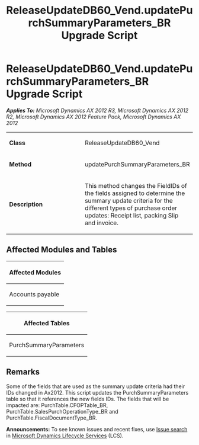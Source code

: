 ﻿---
title: ReleaseUpdateDB60_Vend.updatePurchSummaryParameters_BR Upgrade Script
TOCTitle: ReleaseUpdateDB60_Vend.updatePurchSummaryParameters_BR Upgrade Script
ms:assetid: 4fd5e81a-8b4d-f4a6-d7e1-0925ad79ceb7
ms:mtpsurl: https://msdn.microsoft.com/en-us/library/JJ685514(v=AX.60)
ms:contentKeyID: 49708218
ms.date: 05/18/2015
mtps_version: v=AX.60
---

# ReleaseUpdateDB60\_Vend.updatePurchSummaryParameters\_BR Upgrade Script 


_**Applies To:** Microsoft Dynamics AX 2012 R3, Microsoft Dynamics AX 2012 R2, Microsoft Dynamics AX 2012 Feature Pack, Microsoft Dynamics AX 2012_

<table>
<colgroup>
<col style="width: 50%" />
<col style="width: 50%" />
</colgroup>
<tbody>
<tr class="odd">
<td><p><strong>Class</strong></p></td>
<td><p>ReleaseUpdateDB60_Vend</p></td>
</tr>
<tr class="even">
<td><p><strong>Method</strong></p></td>
<td><p>updatePurchSummaryParameters_BR</p></td>
</tr>
<tr class="odd">
<td><p><strong>Description</strong></p></td>
<td><p>This method changes the FieldIDs of the fields assigned to determine the summary update criteria for the different types of purchase order updates: Receipt list, packing Slip and invoice.</p></td>
</tr>
</tbody>
</table>


## Affected Modules and Tables

<table>
<colgroup>
<col style="width: 100%" />
</colgroup>
<thead>
<tr class="header">
<th><p>Affected Modules</p></th>
</tr>
</thead>
<tbody>
<tr class="odd">
<td><p>Accounts payable</p></td>
</tr>
</tbody>
</table>


<table>
<colgroup>
<col style="width: 100%" />
</colgroup>
<thead>
<tr class="header">
<th><p>Affected Tables</p></th>
</tr>
</thead>
<tbody>
<tr class="odd">
<td><p>PurchSummaryParameters</p></td>
</tr>
</tbody>
</table>


## Remarks

Some of the fields that are used as the summary update criteria had their IDs changed in Ax2012. This script updates the PurchSummaryParameters table so that it references the new fields IDs. The fields that will be impacted are: PurchTable.CFOPTable\_BR, PurchTable.SalesPurchOperationType\_BR and PurchTable.FiscalDocumentType\_BR.

  
**Announcements:** To see known issues and recent fixes, use [Issue search](http://go.microsoft.com/fwlink/?linkid=389258) in [Microsoft Dynamics Lifecycle Services](http://go.microsoft.com/fwlink/?linkid=306505) (LCS).

